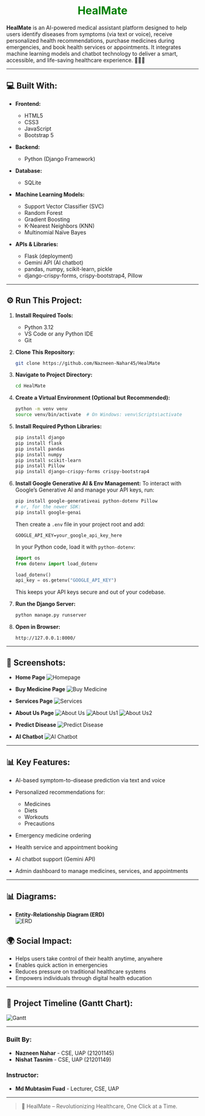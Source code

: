 <h1 align="center" style="color: green;">HealMate </h1>

**HealMate** is an AI-powered medical assistant platform designed to help users identify diseases from symptoms (via text or voice), receive personalized health recommendations, purchase medicines during emergencies, and book health services or appointments. It integrates machine learning models and chatbot technology to deliver a smart, accessible, and life-saving healthcare experience. 🏥💊🤖

---

<h2 align="left">💻 Built With:</h2>

* **Frontend:**
  * HTML5
  * CSS3
  * JavaScript
  * Bootstrap 5

* **Backend:**
  * Python (Django Framework)

* **Database:**
  * SQLite

* **Machine Learning Models:**
  * Support Vector Classifier (SVC)
  * Random Forest
  * Gradient Boosting
  * K-Nearest Neighbors (KNN)
  * Multinomial Naïve Bayes

* **APIs & Libraries:**
  * Flask (deployment)
  * Gemini API (AI chatbot)
  * pandas, numpy, scikit-learn, pickle
  * django-crispy-forms, crispy-bootstrap4, Pillow

---

<h2 align="left">⚙️ Run This Project:</h2>

1. **Install Required Tools:**
   * Python 3.12
   * VS Code or any Python IDE
   * Git

2. **Clone This Repository:**
   ```sh
   git clone https://github.com/Nazneen-Nahar45/HealMate


3. **Navigate to Project Directory:**

   ```sh
   cd HealMate
   ```

4. **Create a Virtual Environment (Optional but Recommended):**

   ```sh
   python -m venv venv
   source venv/bin/activate  # On Windows: venv\Scripts\activate
   ```

5. **Install Required Python Libraries:**

   ```sh
   pip install django
   pip install flask
   pip install pandas
   pip install numpy
   pip install scikit-learn
   pip install Pillow
   pip install django-crispy-forms crispy-bootstrap4
   ```

6. **Install Google Generative AI & Env Management:**
   To interact with Google’s Generative AI and manage your API keys, run:

   ```bash
   pip install google-generativeai python-dotenv Pillow
   # or, for the newer SDK:
   pip install google-genai
   ```

   Then create a `.env` file in your project root and add:

   ```text
   GOOGLE_API_KEY=your_google_api_key_here
   ```

   In your Python code, load it with `python-dotenv`:

   ```python
   import os
   from dotenv import load_dotenv

   load_dotenv()
   api_key = os.getenv("GOOGLE_API_KEY")
   ```

   This keeps your API keys secure and out of your codebase.
   
7. **Run the Django Server:**

   ```sh
   python manage.py runserver
   ```

8. **Open in Browser:**

   ```
   http://127.0.0.1:8000/
   ```

---

<h2 align="left">📸 Screenshots:</h2>

* **Home Page**
  ![Homepage](https://github.com/NishatTasnim01/Media-Vault/blob/main/Home.png)

* **Buy Medicine Page**
  ![Buy Medicine](https://github.com/NishatTasnim01/Media-Vault/blob/main/add.png)

* **Services Page**
  ![Services](https://github.com/NishatTasnim01/Media-Vault/blob/main/services.png)

* **About Us Page**
  ![About Us](https://github.com/NishatTasnim01/Media-Vault/blob/main/about.png)
  ![About Us1](https://github.com/NishatTasnim01/Media-Vault/blob/main/about1.png)
  ![About Us2](https://github.com/NishatTasnim01/Media-Vault/blob/main/about2.png)

* **Predict Disease**
  ![Predict Disease](https://github.com/NishatTasnim01/Media-Vault/blob/main/prediction.png)

* **AI Chatbot**
  ![AI Chatbot](https://github.com/NishatTasnim01/Media-Vault/blob/main/chatbot.png)

---

<h2 align="left">📊 Key Features:</h2>

* AI-based symptom-to-disease prediction via text and voice
* Personalized recommendations for:

  * Medicines
  * Diets
  * Workouts
  * Precautions
* Emergency medicine ordering
* Health service and appointment booking
* AI chatbot support (Gemini API)
* Admin dashboard to manage medicines, services, and appointments

---

<h2 align="left">📊 Diagrams:</h2>

* **Entity‑Relationship Diagram (ERD)**  
  ![ERD](https://github.com/NishatTasnim01/Media-Vault/blob/main/ER%20Diagram%20SVG.svg)

<h2 align="left">🌍 Social Impact:</h2>

* Helps users take control of their health anytime, anywhere
* Enables quick action in emergencies
* Reduces pressure on traditional healthcare systems
* Empowers individuals through digital health education

---

<h2 align="left">📆 Project Timeline (Gantt Chart):</h2>

 ![Gantt](https://github.com/NishatTasnim01/Media-Vault/blob/main/Gantt%20Chart.png)

---

### Built By:

* **Nazneen Nahar** - CSE, UAP (21201145)
* **Nishat Tasnim** - CSE, UAP (21201149)

### Instructor:

* **Md Mubtasim Fuad** - Lecturer, CSE, UAP

---

> 🚀 HealMate – Revolutionizing Healthcare, One Click at a Time.
